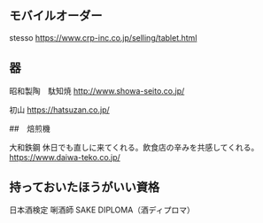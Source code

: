 ## モバイルオーダー

stesso
https://www.crp-inc.co.jp/selling/tablet.html


## 器

昭和製陶　駄知焼
http://www.showa-seito.co.jp/

初山
https://hatsuzan.co.jp/

##　焙煎機

大和鉄鋼
休日でも直しに来てくれる。飲食店の辛みを共感してくれる。
https://www.daiwa-teko.co.jp/

## 持っておいたほうがいい資格

日本酒検定
唎酒師
SAKE DIPLOMA（酒ディプロマ）
